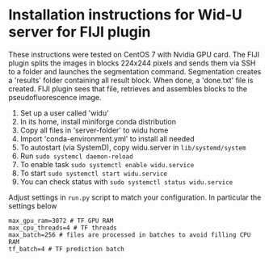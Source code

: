# Installation instructions for Wid-U server for FIJI plugin

These instructions were tested on CentOS 7 with Nvidia GPU card. The FIJI plugin splits the images in blocks 224x244 pixels and sends them via SSH to a folder and launches the segmentation command. Segmentation creates a 'results' folder containing all result block. When done, a 'done.txt' file is created. FIJI plugin sees that file, retrieves and assembles blocks to the pseudofluorescence image.

1. Set up a user called 'widu'
1. In its home, install miniforge conda distribution
1. Copy all files in 'server-folder' to widu home
1. Import 'conda-environment.yml' to install all needed 
1. To autostart (via SystemD), copy widu.server in `lib/systemd/system`
1. Run `sudo systemcl daemon-reload`
1. To enable task `sudo systemctl enable widu.service`
1. To start `sudo systemctl start widu.service`
1. You can check status with `sudo systemctl status widu.service`

Adjust settings in `run.py` script to match your configuration. In particular the settings below

    max_gpu_ram=3072 # TF GPU RAM
    max_cpu_threads=4 # TF threads
    max_batch=256 # files are processed in batches to avoid filling CPU RAM
    tf_batch=4 # TF prediction batch



